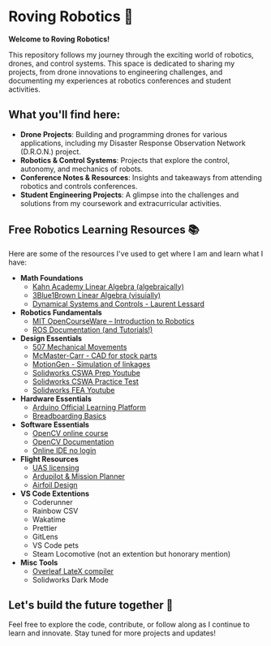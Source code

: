 # Roving Robotics 🤖

**Welcome to Roving Robotics!**

This repository follows my journey through the exciting world of robotics, drones, and control systems. This space is dedicated to sharing my projects, from drone innovations to engineering challenges, and documenting my experiences at robotics conferences and student activities.

## What you'll find here:
- **Drone Projects**: Building and programming drones for various applications, including my Disaster Response Observation Network (D.R.O.N.) project.
- **Robotics & Control Systems**: Projects that explore the control, autonomy, and mechanics of robots.
- **Conference Notes & Resources**: Insights and takeaways from attending robotics and controls conferences.
- **Student Engineering Projects**: A glimpse into the challenges and solutions from my coursework and extracurricular activities.

## Free Robotics Learning Resources 📚

Here are some of the resources I've used to get where I am and learn what I have:
- **Math Foundations**
    - [Kahn Academy Linear Algebra (algebraically)](https://www.khanacademy.org/math/linear-algebra)
    - [3Blue1Brown Linear Algebra (visuially)](https://www.3blue1brown.com/topics/linear-algebra)
    - [Dynamical Systems and Controls - Laurent Lessard](https://see.stanford.edu/Course/EE263)
- **Robotics Fundamentals**
    - [MIT OpenCourseWare – Introduction to Robotics](https://ocw.mit.edu/courses/mechanical-engineering/2-12-introduction-to-robotics-fall-2005/)
    - [ROS Documentation (and Tutorials!)](http://wiki.ros.org/ROS/Tutorials)
- **Design Essentials**
    - [507 Mechanical Movements](https://507movements.com)
    - [McMaster-Carr - CAD for stock parts](https://www.mcmaster.com)
    - [MotionGen - Simulation of linkages](https://motiongen.io)    
    - [Solidworks CSWA Prep Youtube](https://www.youtube.com/playlist?list=PLE5C6B3135D7D277F)
    - [Solidworks CSWA Practice Test](https://www.solidworks.com/sites/default/files/2017-12/CSWASampleExam.pdf)
    - [Solidworks FEA Youtube](https://youtu.be/2LDSQMCeBBs)
- **Hardware Essentials**
    - [Arduino Official Learning Platform](https://www.arduino.cc/en/Tutorial/HomePage)
    - [Breadboarding Basics](https://www.instructables.com/Breadboard-Basics-for-Absolute-Begginers/)
- **Software Essentials**
    - [OpenCV online course](opencv.org/university/free-opencv-course/)
    - [OpenCV Documentation](https://docs.opencv.org/4.x/)
    - [Online IDE no login](https://www.programiz.com/python-programming/online-compiler/)
- **Flight Resources**
    - [UAS licensing](https://www.scouting.org/the-recreational-uas-safety-test/)
    - [Ardupilot & Mission Planner](https://ardupilot.org/ardupilot/)
    - [Airfoil Design](http://www.airfoiltools.com)
- **VS Code Extentions**
    - Coderunner
    - Rainbow CSV
    - Wakatime
    - Prettier
    - GitLens
    - VS Code pets
    - Steam Locomotive (not an extention but honorary mention)
- **Misc Tools**
    - [Overleaf LateX compiler](https://www.overleaf.com)
    - Solidworks Dark Mode
  
## Let's build the future together 🚀

Feel free to explore the code, contribute, or follow along as I continue to learn and innovate. Stay tuned for more projects and updates!
